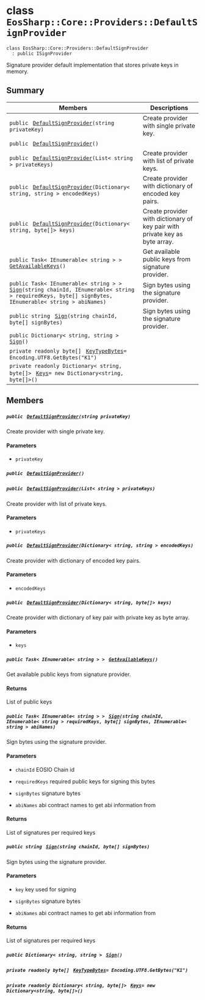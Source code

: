 # class `EosSharp::Core::Providers::DefaultSignProvider` 

```
class EosSharp::Core::Providers::DefaultSignProvider
  : public ISignProvider
```

Signature provider default implementation that stores private keys in memory.

## Summary

 Members                                | Descriptions                                
----------------------------------------|---------------------------------------------
`public ` [`DefaultSignProvider`](#class_eos_sharp_1_1_core_1_1_providers_1_1_default_sign_provider_1a06070c9f4b3232bfce29d1d208518068)`(string privateKey)` | Create provider with single private key.
`public ` [`DefaultSignProvider`](#class_eos_sharp_1_1_core_1_1_providers_1_1_default_sign_provider_1ab491f05ee59d57e78077ed655b498575)`()` | 
`public ` [`DefaultSignProvider`](#class_eos_sharp_1_1_core_1_1_providers_1_1_default_sign_provider_1ad24474c259472487dc9af334f588d081)`(List< string > privateKeys)` | Create provider with list of private keys.
`public ` [`DefaultSignProvider`](#class_eos_sharp_1_1_core_1_1_providers_1_1_default_sign_provider_1a2e2e004fd9c1c841a46651d29851078c)`(Dictionary< string, string > encodedKeys)` | Create provider with dictionary of encoded key pairs.
`public ` [`DefaultSignProvider`](#class_eos_sharp_1_1_core_1_1_providers_1_1_default_sign_provider_1a4b8c84fad39f9dd53ec93d190f21915d)`(Dictionary< string, byte[]> keys)` | Create provider with dictionary of key pair with private key as byte array.
`public Task< IEnumerable< string > > ` [`GetAvailableKeys`](#class_eos_sharp_1_1_core_1_1_providers_1_1_default_sign_provider_1a89443935d11063ebf000f777ce4686ca)`()` | Get available public keys from signature provider.
`public Task< IEnumerable< string > > ` [`Sign`](#class_eos_sharp_1_1_core_1_1_providers_1_1_default_sign_provider_1aa672810df1c127e9eeb2695b87a474e5)`(string chainId, IEnumerable< string > requiredKeys, byte[] signBytes, IEnumerable< string > abiNames)` | Sign bytes using the signature provider.
`public string ` [`Sign`](#class_eos_sharp_1_1_core_1_1_providers_1_1_default_sign_provider_1a0fc9796423303a91abdb2dada5725241)`(string chainId, byte[] signBytes)` | Sign bytes using the signature provider.
`public Dictionary< string, string > ` [`Sign`](#class_eos_sharp_1_1_core_1_1_providers_1_1_default_sign_provider_1a79cf8d8e56daaf553c0f6f1579016ca6)`()` | 
`private readonly byte[] ` [`KeyTypeBytes`](#class_eos_sharp_1_1_core_1_1_providers_1_1_default_sign_provider_1a2cf57da14bca71b860e5d2508bb27f2e)`= Encoding.UTF8.GetBytes("K1")` | 
`private readonly Dictionary< string, byte[]> ` [`Keys`](#class_eos_sharp_1_1_core_1_1_providers_1_1_default_sign_provider_1a0a3a1162f8d774c5cb19af35b25c8743)`= new Dictionary<string, byte[]>()` | 

## Members

##### `public ` [`DefaultSignProvider`](#class_eos_sharp_1_1_core_1_1_providers_1_1_default_sign_provider_1a06070c9f4b3232bfce29d1d208518068)`(string privateKey)` 

Create provider with single private key.

#### Parameters
* `privateKey`

##### `public ` [`DefaultSignProvider`](#class_eos_sharp_1_1_core_1_1_providers_1_1_default_sign_provider_1ab491f05ee59d57e78077ed655b498575)`()` 

##### `public ` [`DefaultSignProvider`](#class_eos_sharp_1_1_core_1_1_providers_1_1_default_sign_provider_1ad24474c259472487dc9af334f588d081)`(List< string > privateKeys)` 

Create provider with list of private keys.

#### Parameters
* `privateKeys`

##### `public ` [`DefaultSignProvider`](#class_eos_sharp_1_1_core_1_1_providers_1_1_default_sign_provider_1a2e2e004fd9c1c841a46651d29851078c)`(Dictionary< string, string > encodedKeys)` 

Create provider with dictionary of encoded key pairs.

#### Parameters
* `encodedKeys`

##### `public ` [`DefaultSignProvider`](#class_eos_sharp_1_1_core_1_1_providers_1_1_default_sign_provider_1a4b8c84fad39f9dd53ec93d190f21915d)`(Dictionary< string, byte[]> keys)` 

Create provider with dictionary of key pair with private key as byte array.

#### Parameters
* `keys`

##### `public Task< IEnumerable< string > > ` [`GetAvailableKeys`](#class_eos_sharp_1_1_core_1_1_providers_1_1_default_sign_provider_1a89443935d11063ebf000f777ce4686ca)`()` 

Get available public keys from signature provider.

#### Returns
List of public keys

##### `public Task< IEnumerable< string > > ` [`Sign`](#class_eos_sharp_1_1_core_1_1_providers_1_1_default_sign_provider_1aa672810df1c127e9eeb2695b87a474e5)`(string chainId, IEnumerable< string > requiredKeys, byte[] signBytes, IEnumerable< string > abiNames)` 

Sign bytes using the signature provider.

#### Parameters
* `chainId` EOSIO Chain id

* `requiredKeys` required public keys for signing this bytes

* `signBytes` signature bytes

* `abiNames` abi contract names to get abi information from

#### Returns
List of signatures per required keys

##### `public string ` [`Sign`](#class_eos_sharp_1_1_core_1_1_providers_1_1_default_sign_provider_1a0fc9796423303a91abdb2dada5725241)`(string chainId, byte[] signBytes)` 

Sign bytes using the signature provider.

#### Parameters
* `key` key used for signing

* `signBytes` signature bytes

* `abiNames` abi contract names to get abi information from

#### Returns
List of signatures per required keys

##### `public Dictionary< string, string > ` [`Sign`](#class_eos_sharp_1_1_core_1_1_providers_1_1_default_sign_provider_1a79cf8d8e56daaf553c0f6f1579016ca6)`()` 

##### `private readonly byte[] ` [`KeyTypeBytes`](#class_eos_sharp_1_1_core_1_1_providers_1_1_default_sign_provider_1a2cf57da14bca71b860e5d2508bb27f2e)`= Encoding.UTF8.GetBytes("K1")` 

##### `private readonly Dictionary< string, byte[]> ` [`Keys`](#class_eos_sharp_1_1_core_1_1_providers_1_1_default_sign_provider_1a0a3a1162f8d774c5cb19af35b25c8743)`= new Dictionary<string, byte[]>()` 

